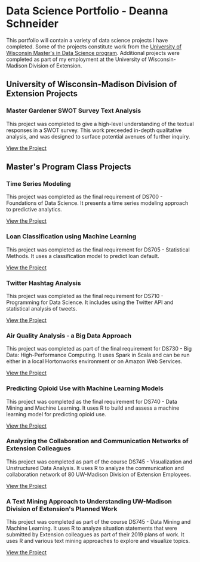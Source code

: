 # Data Science Portfolio - Deanna Schneider

This portfolio will contain a variety of data science projects I have completed. Some of the projects constitute work from the [University of Wisconsin Master's in Data Science program](https://datasciencedegree.wisconsin.edu/). Additional projects were completed as part of my employment at the University of Wisconsin-Madison Division of Extension.

## University of Wisconsin-Madison Division of Extension Projects

### Master Gardener SWOT Survey Text Analysis
This project was completed to give a high-level understanding of the textual responses in a SWOT survey. This work preceeded in-depth qualitative analysis, and was designed to surface potential avenues of further inquiry.

[View the Project](mastergardenerSWOT/)


## Master's Program Class Projects

### Time Series Modeling
This project was completed as the final requirement of DS700 - Foundations of Data Science. It presents a time series modeling approach to predictive analytics.

[View the Project](timeseriesanalysis)

### Loan Classification using Machine Learning
This project was completed as the final requirement for DS705 - Statistical Methods. It uses a classification model to predict loan default.

[View the Project](LoanAnalysis)
 
### Twitter Hashtag Analysis
This project was completed as the final requirement for DS710 - Programming for Data Science. It includes using the Twitter API and statistical analysis of tweets.

[View the Project](TwitterAnalysis)

### Air Quality Analysis - a Big Data Approach
This project was completed as part of the final requirement for DS730 - Big Data: High-Performance Computing. It uses Spark in Scala and can be run either in a local Hortonworks environment or on Amazon Web Services.

[View the Project](airquality)

### Predicting Opioid Use with Machine Learning Models

This project was completed as the final requirement for DS740 - Data Mining and Machine Learning. It uses R to build and assess a machine learning model for predicting opioid use.

[View the Project](opioidrisk)

### Analyzing the Collaboration and Communication Networks of Extension Colleagues

This project was completed as part of the course DS745 - Visualization and Unstructured Data Analysis. It uses R to analyze the communication and collaboration network of 80 UW-Madison Division of Extension Employees.

[View the Project](SixDegreesOfExtension)

### A Text Mining Approach to Understanding UW-Madison Division of Extension's Planned Work

This project was completed as part of the course DS745 - Data Mining and Machine Learning. It uses R to analyze situation statements that were submitted by Extension colleagues as part of their 2019 plans of work. It uses R and various text mining approaches to explore and visualize topics.

[View the Project](SituationStatementsAnalysis)
